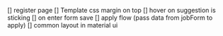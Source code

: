 [] register page
[] Template css margin on top
[] hover on suggestion is sticking
[] on enter form save
[] apply flow (pass data from jobForm to apply)
[] common layout in material ui

